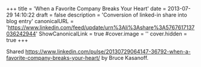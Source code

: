 +++
title = 'When a Favorite Company Breaks Your Heart'
date = 2013-07-29 14:10:22
draft = false
description = 'Conversion of linked-in share into blog entry'
canonicalURL = 'https://www.linkedin.com/feed/update/urn%3Ali%3Ashare%3A5767617137036242944'
ShowCanonicalLink = true
#cover.image = ''
cover.hidden = true
+++

Shared https://www.linkedin.com/pulse/20130729064147-36792-when-a-favorite-company-breaks-your-heart/
by Bruce Kasanoff.
